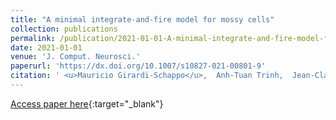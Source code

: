 ```yaml
---
title: "A minimal integrate-and-fire model for mossy cells"
collection: publications
permalink: /publication/2021-01-01-A-minimal-integrate-and-fire-model-for-mossy-cells
date: 2021-01-01
venue: 'J. Comput. Neurosci.'
paperurl: 'https://dx.doi.org/10.1007/s10827-021-00801-9'
citation: ' <u>Mauricio Girardi-Schappo</u>,  Anh-Tuan Trinh,  Jean-Claude B&apos;e&quot;ique,  Andre Longtin,  Leonard Maler, &quot;A minimal integrate-and-fire model for mossy cells.&quot; J. Comput. Neurosci., 2021.'
---
```

[Access paper here](https://dx.doi.org/10.1007/s10827-021-00801-9){:target="_blank"}
